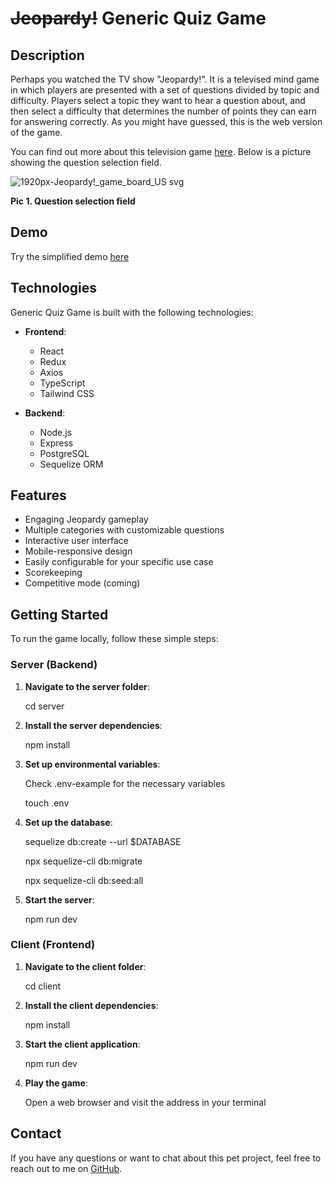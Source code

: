 # ~~Jeopardy!~~ Generic Quiz Game

## Description

Perhaps you watched the TV show "Jeopardy!". It is a televised mind game in which players are presented with a set of questions divided by topic and difficulty. Players select a topic they want to hear a question about, and then select a difficulty that determines the number of points they can earn for answering correctly. As you might have guessed, this is the web version of the game.

You can find out more about this television game [here](https://en.wikipedia.org/wiki/Jeopardy!).
Below is a picture showing the question selection field.

![1920px-Jeopardy!_game_board_US svg](https://github.com/quppety/cautious-octo-tribble/assets/124813316/cc559daf-649a-4fc7-945b-7409a3a471be)


**Pic 1. Question selection field**

## Demo

Try the simplified demo [here](https://cautious-octo-tribble.vercel.app/)


## Technologies

Generic Quiz Game is built with the following technologies:

- **Frontend**:
  - React
  - Redux
  - Axios
  - TypeScript
  - Tailwind CSS

- **Backend**:
  - Node.js
  - Express
  - PostgreSQL
  - Sequelize ORM

## Features

- Engaging Jeopardy gameplay
- Multiple categories with customizable questions
- Interactive user interface
- Mobile-responsive design
- Easily configurable for your specific use case
- Scorekeeping
- Competitive mode (coming)

## Getting Started

To run the game locally, follow these simple steps:

### Server (Backend)

1. **Navigate to the server folder**:

   cd server

2. **Install the server dependencies**:

   npm install

3. **Set up environmental variables**:
   
   Check .env-example for the necessary variables
   
   touch .env
   
5. **Set up the database**:

   sequelize db:create --url $DATABASE
   
   npx sequelize-cli db:migrate
   
   npx sequelize-cli db:seed:all

6. **Start the server**:

   npm run dev

   
### Client (Frontend)

1. **Navigate to the client folder**:

   cd client

2. **Install the client dependencies**:

   npm install

3. **Start the client application**:
   
   npm run dev

4. **Play the game**:
   
   Open a web browser and visit the address in your terminal

## Contact

If you have any questions or want to chat about this pet project, feel free to reach out to me on [GitHub](https://github.com/quppety).
